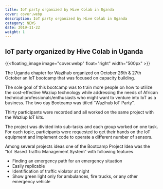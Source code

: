 ```yaml
---
title: IoT party organized by Hive Colab in Uganda
cover: cover.webp
description: IoT party organized by Hive Colab in Uganda
category: NEWS
date: 2019-11-22
weight: 1
---
```

## IoT party organized by Hive Colab in Uganda

<!-- ![image](cover.webp) -->
{{<floating_image image="cover.webp" float="right" width="500px" >}}

The Uganda chapter for Wazihub organized on October 26th & 27th October an IoT bootcamp that was focused on capacity building.


The sole goal of this bootcamp was to train more people on how to utilize the cost-effective Waziup technology while addressing the needs of African technical professionals/enthusiasts who might want to venture into IoT as a business. The two day Bootcamp was titled “Wazihub IoT Party”.


Thirty participants were recorded and all worked on the same project with the Waziup IoT kits.

The project was divided into sub-tasks and each group worked on one task. For each topic, participants were requested to get their hands on the IoT equipment and implement code to operate a different number of sensors.	

Among several projects ideas one of the Bootcamp Project Idea was the “IoT Based Traffic Management System” with following features 
- Finding an emergency path for an emergency situation
- Easily replicable
- Identification of traffic violator at night
- Show green light only for ambulances, fire trucks, or any other emergency vehicle
